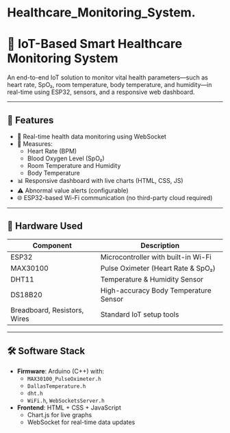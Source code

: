 # Healthcare_Monitoring_System.
# 🏥 IoT-Based Smart Healthcare Monitoring System

An end-to-end IoT solution to monitor vital health parameters—such as heart rate, SpO₂, room temperature, body temperature, and humidity—in real-time using ESP32, sensors, and a responsive web dashboard.

---

## 🚀 Features

- 📡 Real-time health data monitoring using WebSocket
- 🧠 Measures:
  - Heart Rate (BPM)
  - Blood Oxygen Level (SpO₂)
  - Room Temperature and Humidity
  - Body Temperature
- 📊 Responsive dashboard with live charts (HTML, CSS, JS)
- ⚠️ Abnormal value alerts (configurable)
- 🌐 ESP32-based Wi-Fi communication (no third-party cloud required)

---

## 🔧 Hardware Used

| Component      | Description                            |
|----------------|----------------------------------------|
| ESP32          | Microcontroller with built-in Wi-Fi    |
| MAX30100       | Pulse Oximeter (Heart Rate & SpO₂)     |
| DHT11          | Temperature & Humidity Sensor          |
| DS18B20        | High-accuracy Body Temperature Sensor  |
| Breadboard, Resistors, Wires | Standard IoT setup tools  |

---

## 🛠️ Software Stack

- **Firmware**: Arduino (C++) with:
  - `MAX30100_PulseOximeter.h`
  - `DallasTemperature.h`
  - `dht.h`
  - `WiFi.h`, `WebSocketsServer.h`
- **Frontend**: HTML + CSS + JavaScript
  - Chart.js for live graphs
  - WebSocket for real-time data updates

